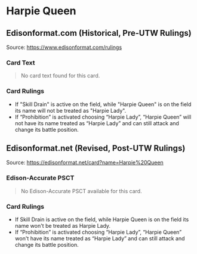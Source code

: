 # Harpie Queen

## Edisonformat.com (Historical, Pre-UTW Rulings)

Source: https://www.edisonformat.com/rulings

### Card Text

> No card text found for this card.

### Card Rulings

*   If "Skill Drain" is active on the field, while "Harpie Queen" is on the field its name will not be treated as "Harpie Lady".
*   If “Prohibition” is activated choosing “Harpie Lady”, “Harpie Queen” will not have its name treated as “Harpie Lady” and can still attack and change its battle position.

## Edisonformat.net (Revised, Post-UTW Rulings)

Source: https://edisonformat.net/card?name=Harpie%20Queen

### Edison-Accurate PSCT

> No Edison-Accurate PSCT available for this card.

### Card Rulings

*   If Skill Drain is active on the field, while Harpie Queen is on the field its name won't be treated as Harpie Lady.
*   If “Prohibition” is activated choosing “Harpie Lady”, “Harpie Queen” won't have its name treated as “Harpie Lady” and can still attack and change its battle position.
            